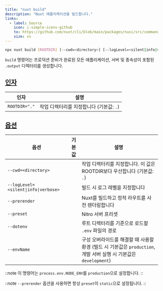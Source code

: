 ```yaml
---
title: "nuxt build"
description: "Nuxt 애플리케이션을 빌드합니다."
links:
  - label: Source
    icon: i-simple-icons-github
    to: https://github.com/nuxt/cli/blob/main/packages/nuxi/src/commands/build.ts
    size: xs
---
```


<!--build-cmd-->
```bash [Terminal]
npx nuxt build [ROOTDIR] [--cwd=<directory>] [--logLevel=<silent|info|verbose>] [--prerender] [--preset] [--dotenv] [--envName]
```
<!--/build-cmd-->

`build` 명령어는 프로덕션 준비가 완료된 모든 애플리케이션, 서버 및 종속성이 포함된 `.output` 디렉터리를 생성합니다.

## [인자](#arguments)

<!--build-args-->
인자 | 설명
--- | ---
`ROOTDIR="."` | 작업 디렉터리를 지정합니다 (기본값: `.`)
<!--/build-args-->

## [옵션](#options)

<!--build-opts-->
옵션 | 기본값 | 설명
--- | --- | ---
`--cwd=<directory>` |  | 작업 디렉터리를 지정합니다. 이 값은 ROOTDIR보다 우선합니다 (기본값: `.`)
`--logLevel=<silent\|info\|verbose>` |  | 빌드 시 로그 레벨을 지정합니다
`--prerender` |  | Nuxt를 빌드하고 정적 라우트를 사전 렌더링합니다
`--preset` |  | Nitro 서버 프리셋
`--dotenv` |  | 루트 디렉터리를 기준으로 로드할 `.env` 파일의 경로
`--envName` |  | 구성 오버라이드를 해결할 때 사용할 환경 (빌드 시 기본값은 `production`, 개발 서버 실행 시 기본값은 `development`)
<!--/build-opts-->

::note
이 명령어는 `process.env.NODE_ENV`를 `production`으로 설정합니다.
::

::note
`--prerender` 옵션을 사용하면 항상 `preset`이 `static`으로 설정됩니다.
::
